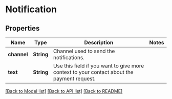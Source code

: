 # Notification

## Properties

Name | Type | Description | Notes
------------ | ------------- | ------------- | -------------
**channel** | **String** | Channel used to send the notifications.  | 
**text** | **String** | Use this field if you want to give more context to your contact about the payment request.  | 

[[Back to Model list]](../README.md#documentation-for-models) [[Back to API list]](../README.md#documentation-for-api-endpoints) [[Back to README]](../README.md)


